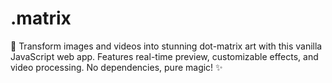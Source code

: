 # .matrix
🎨 Transform images and videos into stunning dot-matrix art with this vanilla JavaScript web app. Features real-time preview, customizable effects, and video processing. No dependencies, pure magic! ✨
